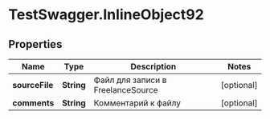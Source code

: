 # TestSwagger.InlineObject92

## Properties

Name | Type | Description | Notes
------------ | ------------- | ------------- | -------------
**sourceFile** | **String** | Файл для записи в FreelanceSource | [optional] 
**comments** | **String** | Комментарий к файлу | [optional] 


